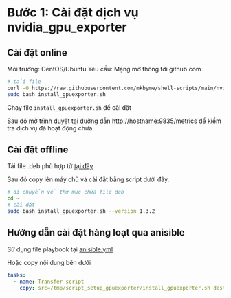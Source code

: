 # Bước 1: Cài đặt dịch vụ nvidia_gpu_exporter

## Cài đặt online

Môi trường: CentOS/Ubuntu
Yêu cầu: Mạng mở thông tới github.com

```sh
# tải file
curl -O https://raw.githubusercontent.com/mkbyme/shell-scripts/main/nvidia_gpu_exporter/install_gpuexporter.sh
sudo bash install_gpuexporter.sh
```

Chạy file `install_gpuexporter.sh` để cài đặt

Sau đó mở trình duyệt tại đường dẫn http://hostname:9835/metrics để kiểm tra dịch vụ đã hoạt động chưa

## Cài đặt offline

Tải file .deb phù hợp từ [tại đây](https://github.com/utkuozdemir/nvidia_gpu_exporter/releases)

Sau đó copy lên máy chủ và cài đặt bằng script dưới đây.

```sh
# di chuyển về thư mục chứa file deb
cd ~
# cài đặt
sudo bash install_gpuexporter.sh --version 1.3.2
```

## Hướng dẫn cài đặt hàng loạt qua anisible

Sử dụng file playbook tại [anisible.yml](/nvidia_gpu_exporter/anisible.yml)

Hoặc copy nội dung bên dưới

```yaml
tasks:
  - name: Transfer script
    copy: src=/tmp/script_setup_gpuexporter/install_gpuexporter.sh dest=/tmp/nvidia_gpu_exporter mode=0755
```
